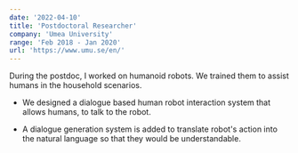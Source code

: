 ```yaml
---
date: '2022-04-10'
title: 'Postdoctoral Researcher'
company: 'Umea University'
range: 'Feb 2018 - Jan 2020'
url: 'https://www.umu.se/en/'
---
```


During the postdoc, I worked on humanoid robots. We trained them to assist humans in the household scenarios.

- We designed a dialogue based human robot interaction system that allows humans, to talk to the robot.

- A dialogue generation system is added to translate robot's action into the natural language so that they would be understandable.
